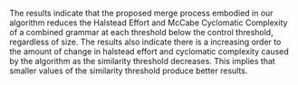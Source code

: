 The results indicate that the proposed merge process embodied in our algorithm reduces the Halstead Effort and McCabe Cyclomatic Complexity of a combined grammar at each threshold below the control threshold, regardless of size. The results also indicate  there is a increasing order to the amount of change in halstead effort and cyclomatic complexity caused by the algorithm as the similarity threshold decreases. This implies that smaller values of the similarity threshold produce better results.
